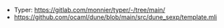 - Typer: https://gitlab.com/monnier/typer/-/tree/main/
- https://github.com/ocaml/dune/blob/main/src/dune_sexp/template.mli

